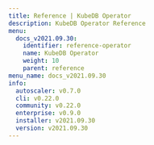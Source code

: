 ```yaml
---
title: Reference | KubeDB Operator
description: KubeDB Operator Reference
menu:
  docs_v2021.09.30:
    identifier: reference-operator
    name: KubeDB Operator
    weight: 10
    parent: reference
menu_name: docs_v2021.09.30
info:
  autoscaler: v0.7.0
  cli: v0.22.0
  community: v0.22.0
  enterprise: v0.9.0
  installer: v2021.09.30
  version: v2021.09.30
---
```


